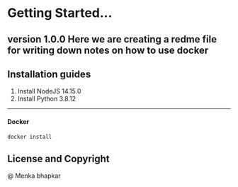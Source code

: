 # Getting Started...
**version 1.0.0**
Here we are creating a redme file for writing down notes on how to use docker
-----------
## Installation guides

1. Install NodeJS 14.15.0
2. Install Python 3.8.12
--------
#### Docker

```sh
docker install
```

## License and Copyright
@ Menka bhapkar